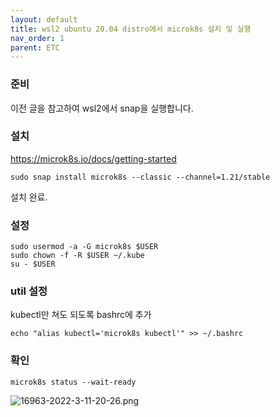 ```yaml
---
layout: default
title: wsl2 ubuntu 20.04 distro에서 microk8s 설치 및 실행
nav_order: 1
parent: ETC
---
```

                

### 준비

이전 글을 참고하여 wsl2에서 snap을 실행합니다.

### 설치
https://microk8s.io/docs/getting-started


```
sudo snap install microk8s --classic --channel=1.21/stable
```

설치 완료.

### 설정
```
sudo usermod -a -G microk8s $USER
sudo chown -f -R $USER ~/.kube
su - $USER
```

### util 설정
kubectl만 쳐도 되도록 bashrc에 추가

```
echo "alias kubectl='microk8s kubectl'" >> ~/.bashrc
```

### 확인

```
microk8s status --wait-ready
```

![16963-2022-3-11-20-26.png](/files/16963-2022-3-11-20-26.png) 